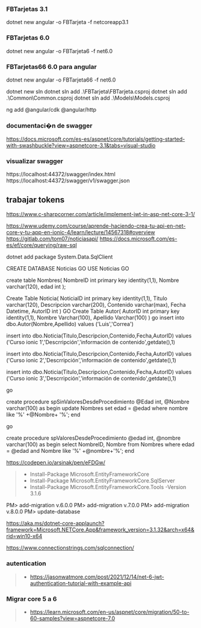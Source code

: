 ### FBTarjetas 3.1
dotnet new angular -o FBTarjeta -f netcoreapp3.1

### FBTarjetas 6.0
dotnet new angular -o FBTarjeta6 -f net6.0

### FBTarjetas66 6.0 para angular
dotnet new angular -o FBTarjeta66 -f net6.0


dotnet new sln
dotnet sln add .\FBTarjeta\FBTarjeta.csproj
dotnet sln add .\Common\Common.csproj
dotnet sln add .\Models\Models.csproj


ng add @angular/cdk @angular/http


### documentaci�n de swagger
https://docs.microsoft.com/es-es/aspnet/core/tutorials/getting-started-with-swashbuckle?view=aspnetcore-3.1&tabs=visual-studio

### visualizar swagger
https://localhost:44372/swagger/index.html
https://localhost:44372/swagger/v1/swagger.json


## trabajar tokens
https://www.c-sharpcorner.com/article/implement-jwt-in-asp-net-core-3-1/



https://www.udemy.com/course/aprende-haciendo-crea-tu-api-en-net-core-y-tu-app-en-ionic-4/learn/lecture/14567318#overview
https://gitlab.com/tom07/noticiasapi/
https://docs.microsoft.com/es-es/ef/core/querying/raw-sql

dotnet add package System.Data.SqlClient



CREATE DATABASE Noticias
GO
USE Noticias
GO

create table Nombres(
    NombreID int primary key identity(1,1),
    Nombre varchar(120),
	edad int
);

Create Table Noticia(
	NoticiaID int primary key identity(1,1),
	Titulo varchar(120),
	Descripcion varchar(200),
	Contenido varchar(max),
	Fecha Datetime,
	AutorID int
)
GO
Create Table Autor(
	AutorID int primary key identity(1,1),
	Nombre Varchar(100),
	Apellido Varchar(100)
)
go
insert into 
dbo.Autor(Nombre,Apellido)
values
('Luis','Correa')

insert into 
dbo.Noticia(Titulo,Descripcion,Contenido,Fecha,AutorID)
values
('Curso ionic 1','Descrripción','información de contenido',getdate(),1)

insert into 
dbo.Noticia(Titulo,Descripcion,Contenido,Fecha,AutorID)
values
('Curso ionic 2','Descrripción','información de contenido',getdate(),1)

insert into 
dbo.Noticia(Titulo,Descripcion,Contenido,Fecha,AutorID)
values
('Curso ionic 3','Descrripción','información de contenido',getdate(),1)

go

create procedure spSinValoresDesdeProcedimiento
@Edad int,
@Nombre varchar(100)
as
begin
update Nombres set edad = @edad where nombre like '%' +@Nombre+ '%';
end

go

create procedure spValoresDesdeProcedimiento
@edad int,
@nombre varchar(100)
as
begin
select NombreID, Nombre from Nombres where edad = @edad 
and  Nombre like '%' +@nombre+'%';
end


https://codepen.io/arsinak/pen/eFDGw/

>- Install-Package Microsoft.EntityFrameworkCore
>- Install-Package Microsoft.EntityFrameworkCore.SqlServer
>- Install-Package Microsoft.EntityFrameworkCore.Tools -Version 3.1.6

PM> add-migration v.6.0.0
PM> add-migration v.7.0.0
PM> add-migration v.8.0.0
PM> update-database



https://aka.ms/dotnet-core-applaunch?framework=Microsoft.NETCore.App&framework_version=3.1.32&arch=x64&rid=win10-x64

https://www.connectionstrings.com/sqlconnection/




### autentication
>- https://jasonwatmore.com/post/2021/12/14/net-6-jwt-authentication-tutorial-with-example-api

### Migrar core 5 a 6
>- https://learn.microsoft.com/en-us/aspnet/core/migration/50-to-60-samples?view=aspnetcore-7.0


